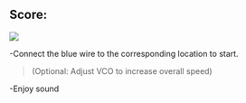 
## Score:

<img src= "https://drive.google.com/uc?export=view&id=1RayQHKJnJWusBwYbMp1ecoCpIEXjkoou">

-Connect the blue wire to the corresponding location to start.
>(Optional: Adjust VCO to increase overall speed)

-Enjoy sound
